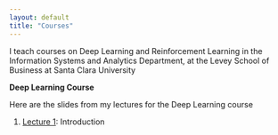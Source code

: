 ```yaml
---
layout: default
title: "Courses"
---
```


I teach courses on Deep Learning and Reinforcement Learning in the Information Systems and Analytics Department, at the Levey School of
Business at Santa Clara University

**Deep Learning Course**

Here are the slides from my lectures for the Deep Learning course

1. [Lecture 1](https://subirvarma.github.io/GeneralCognitics/DeepLearningCourseFiles/Introduction.pdf): Introduction

